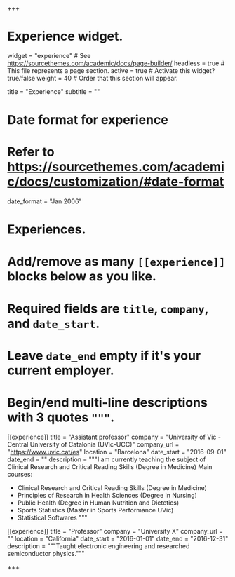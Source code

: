 +++
# Experience widget.
widget = "experience"  # See https://sourcethemes.com/academic/docs/page-builder/
headless = true  # This file represents a page section.
active = true  # Activate this widget? true/false
weight = 40  # Order that this section will appear.

title = "Experience"
subtitle = ""

# Date format for experience
#   Refer to https://sourcethemes.com/academic/docs/customization/#date-format
date_format = "Jan 2006"

# Experiences.
#   Add/remove as many `[[experience]]` blocks below as you like.
#   Required fields are `title`, `company`, and `date_start`.
#   Leave `date_end` empty if it's your current employer.
#   Begin/end multi-line descriptions with 3 quotes `"""`.
[[experience]]
  title = "Assistant professor"
  company = "University of Vic - Central University of Catalonia (UVic-UCC)"
  company_url = "https://www.uvic.cat/es"
  location = "Barcelona"
  date_start = "2016-09-01"
  date_end = ""
  description = """I am currently teaching the subject of Clinical Research and Critical Reading Skills (Degree in Medicine)
  Main courses:
  
  * Clinical Research and Critical Reading Skills (Degree in Medicine)
  * Principles of Research in Health Sciences (Degree in Nursing)
  * Public Health (Degree in Human Nutrition and Dietetics)
  * Sports Statistics (Master in Sports Performance UVic)
  * Statistical Softwares 
  """

[[experience]]
  title = "Professor"
  company = "University X"
  company_url = ""
  location = "California"
  date_start = "2016-01-01"
  date_end = "2016-12-31"
  description = """Taught electronic engineering and researched semiconductor physics."""

+++
